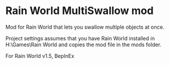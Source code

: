 # Rain World MultiSwallow mod
Mod for Rain World that lets you swallow multiple objects at once.

Project settings assumes that you have Rain World installed in H:\Games\Rain World and copies the mod file in the mods folder.

For Rain World v1.5, BepInEx
